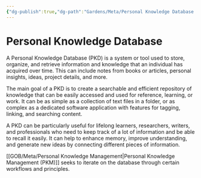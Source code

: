 ```yaml
---
{"dg-publish":true,"dg-path":"Gardens/Meta/Personal Knowledge Database.md","permalink":"/gardens/meta/personal-knowledge-database/","tags":["fundamental","definition","howto"],"noteIcon":"1","created":"","updated":""}
---
```


# Personal Knowledge Database

A Personal Knowledge Database (PKD) is a system or tool used to store, organize, and retrieve information and knowledge that an individual has acquired over time. This can include notes from books or articles, personal insights, ideas, project details, and more.    
  
The main goal of a PKD is to create a searchable and efficient repository of knowledge that can be easily accessed and used for reference, learning, or work. It can be as simple as a collection of text files in a folder, or as complex as a dedicated software application with features for tagging, linking, and searching content.  
  
A PKD can be particularly useful for lifelong learners, researchers, writers, and professionals who need to keep track of a lot of information and be able to recall it easily. It can help to enhance memory, improve understanding, and generate new ideas by connecting different pieces of information.

[[GOB/Meta/Personal Knowledge Management\|Personal Knowledge Management (PKM)]] seeks to iterate on the database through certain workflows and principles.